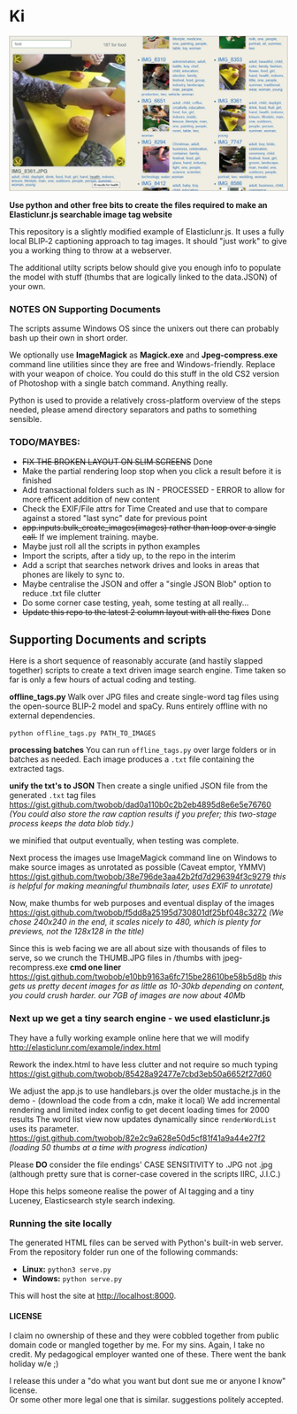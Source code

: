 # Ki


![SCREENSHOT](https://raw.githubusercontent.com/twobob/Ki/master/2ColumnScreenshot.JPG "Screenshot of example implementation")

__Use python and other free bits to create the files required to make an Elasticlunr.js searchable image tag website__

This repository is a slightly modified example of Elasticlunr.js. It uses a fully local BLIP‑2 captioning approach to tag images.
It should "just work" to give you a working thing to throw at a webserver.

The additional utilty scripts below should give you enough info to populate the model with stuff (thumbs that are logically linked to the data.JSON) of your own.  

### NOTES ON Supporting Documents 
The scripts assume Windows OS since the unixers out there can probably bash up their own in short order.

We optionally use __ImageMagick__ as __Magick.exe__ and __Jpeg-compress.exe__ command line utilities since they are free and Windows-friendly. Replace with your weapon of choice. You could do this stuff in the old CS2 version of Photoshop with a single batch command.
Anything really.  

Python is used to provide a relatively cross-platform overview of the steps needed, please amend directory separators and paths to something sensible.  

### TODO/MAYBES: 
* ~~FIX THE BROKEN LAYOUT ON SLIM SCREENS~~ Done
* Make the partial rendering loop stop when you click a result before it is finished
* Add transactional folders such as IN - PROCESSED - ERROR to allow for more efficent addition of new content
* Check the EXIF/File attrs for Time Created and use that to compare against a stored "last sync" date for previous point
* ~~app.inputs.bulk_create_images(images)  rather than loop over a single call.~~ If we implement training. maybe.
* Maybe just roll all the scripts in python examples
* Import the scripts, after a tidy up, to the repo in the interim
* Add a script that searches network drives and looks in areas that phones are likely to sync to.
* Maybe centralise the JSON and offer a "single JSON Blob" option to reduce .txt file clutter
* Do some corner case testing, yeah, some testing at all really...
* ~~Update this repo to the latest 2 column layout with all the fixes~~ Done

## Supporting Documents and scripts

Here is a short sequence of reasonably accurate (and hastily slapped together) scripts to create a text driven image search engine.
Time taken so far is only a few hours of actual coding and testing.  

__offline_tags.py__
Walk over JPG files and create single-word tag files using the open-source BLIP‑2 model and spaCy.
Runs entirely offline with no external dependencies.

`python offline_tags.py PATH_TO_IMAGES`

__processing batches__
You can run `offline_tags.py` over large folders or in batches as needed. Each image
produces a `.txt` file containing the extracted tags.

__unify the txt's to JSON__
Then create a single unified JSON file from the generated `.txt` tag files
<https://gist.github.com/twobob/dad0a110b0c2b2eb4895d8e6e5e76760>
_(You could also store the raw caption results if you prefer; this two-stage process keeps the data blob tidy.)_

we minified that output eventually, when testing was complete.

Next process the images
use ImageMagick command line on Windows to make source images as unrotated as possible (Caveat emptor, YMMV)
<https://gist.github.com/twobob/38e796de3aa42b2fd7d296394f3c9279>
_this is helpful for making meaningful thumbnails later, uses EXIF to unrotate)_  

Now, make thumbs for web purposes and eventual display of the images
<https://gist.github.com/twobob/f5dd8a25195d730801df25bf048c3272>
_(We chose 240x240 in the end, it scales nicely to 480, which is plenty for previews, not the 128x128 in the title)_  

Since this is web facing we are all about size with thousands of files to serve,
so we crunch the THUMB.JPG files in /thumbs with jpeg-recompress.exe
__cmd one liner__  <https://gist.github.com/twobob/e10bb9163a6fc715be28610be58b5d8b>
_this gets us pretty decent images for as little as 10-30kb depending on content, you could crush harder.
our 7GB of images are now about 40Mb_

### Next up we get a tiny search engine - we used elasticlunr.js

They have a fully working example online here that we will modify
<http://elasticlunr.com/example/index.html>  

Rework the index.html to have less clutter and not require so much typing
<https://gist.github.com/twobob/85428a92477e7cbd3eb50a6652f27d60>  

We adjust the app.js to use handlebars.js over the older mustache.js in the demo - (download the code from a cdn, make it local)
We add incremental rendering and limited index config to get decent loading times for 2000 results
The word list view now updates dynamically since `renderWordList` uses its parameter.
<https://gist.github.com/twobob/82e2c9a628e50d5cf81f41a9a44e27f2>
_(loading 50 thumbs at a time with progress indication)_

Please __DO__ consider the file endings' CASE SENSITIVITY to .JPG not .jpg  
(although pretty sure that is corner-case covered in the scripts IIRC, J.I.C.)  

Hope this helps someone realise the power of AI tagging and a tiny Luceney, Elasticsearch style search indexing.

### Running the site locally

The generated HTML files can be served with Python's built-in web server.
From the repository folder run one of the following commands:

 - **Linux:** `python3 serve.py`
 - **Windows:** `python serve.py`

This will host the site at <http://localhost:8000>.

#### LICENSE

I claim no ownership of these and they were cobbled together from public domain code or mangled together by me. For my sins. 
Again, I take no credit. My pedagogical employer wanted one of these. There went the bank holiday w/e ;)  

I release this under a "do what you want but dont sue me or anyone I know" license.  
Or some other more legal one that is similar. suggestions politely accepted.  
  
